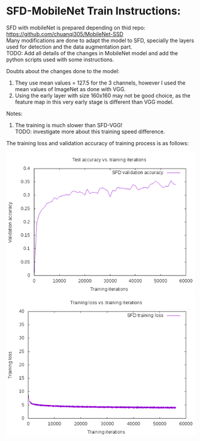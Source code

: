 # SFD-MobileNet Train Instructions:

SFD with mobileNet is prepared depending on thid repo: https://github.com/chuanqi305/MobileNet-SSD <br />
Many modifications are done to adapt the model to SFD, specially the layers used for detection and the data augmentation part. <br />
TODO: Add all details of the changes in MobileNet model and add the python scripts used with some instructions. <br />

Doubts about the changes done to the model:
1. They use mean values = 127.5 for the 3 channels, however I used the mean values of ImageNet as done with VGG. <br />
2. Using the early layer with size 160x160 may not be good choice, as the feature map in this very early stage is different than VGG model. <br />

Notes: 
1. The training is much slower than SFD-VGG! <br />
TODO: investigate more about this training speed difference. <br />

The training loss and validation accuracy of training process is as follows:

![Alt text](assets/SFD-MobileNet_3CH_validation_accuracy.png)
![Alt text](assets/SFD-MobileNet_3CH_training_loss.png)
